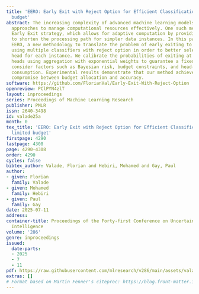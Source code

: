 ```yaml
---
title: 'EERO: Early Exit with Reject Option for Efficient Classification with limited
  budget'
abstract: The increasing complexity of advanced machine learning models requires innovative
  approaches to manage computational resources effectively. One such method is the
  Early Exit strategy, which allows for adaptive computation by providing a mechanism
  to shorten the processing path for simpler data instances. In this paper, we propose
  EERO, a new methodology to translate the problem of early exiting to a problem of
  using multiple classifiers with reject option in order to better select the exiting
  head for each instance. We calibrate the probabilities of exiting at the different
  heads using aggregation with exponential weights to guarantee a fixed budget. We
  consider factors such as Bayesian risk, budget constraints, and head-specific budget
  consumption. Experimental results demonstrate that our method achieves competitive
  compromise between budget allocation and accuracy.
software: https://github.com/FlorianVal/Early-Exit-With-Reject-Option
openreview: PClPYN4zlT
layout: inproceedings
series: Proceedings of Machine Learning Research
publisher: PMLR
issn: 2640-3498
id: valade25a
month: 0
tex_title: 'EERO: Early Exit with Reject Option for Efficient Classification with
  limited budget'
firstpage: 4290
lastpage: 4308
page: 4290-4308
order: 4290
cycles: false
bibtex_author: Valade, Florian and Hebiri, Mohamed and Gay, Paul
author:
- given: Florian
  family: Valade
- given: Mohamed
  family: Hebiri
- given: Paul
  family: Gay
date: 2025-07-11
address:
container-title: Proceedings of the Forty-first Conference on Uncertainty in Artificial
  Intelligence
volume: '286'
genre: inproceedings
issued:
  date-parts:
  - 2025
  - 7
  - 11
pdf: https://raw.githubusercontent.com/mlresearch/v286/main/assets/valade25a/valade25a.pdf
extras: []
# Format based on Martin Fenner's citeproc: https://blog.front-matter.io/posts/citeproc-yaml-for-bibliographies/
---
```

